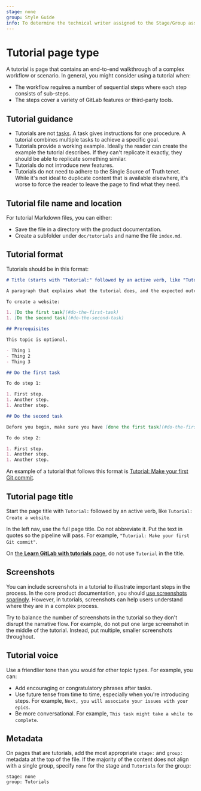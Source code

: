 ```yaml
---
stage: none
group: Style Guide
info: To determine the technical writer assigned to the Stage/Group associated with this page, see https://about.gitlab.com/handbook/product/ux/technical-writing/#assignments
---
```


# Tutorial page type

A tutorial is page that contains an end-to-end walkthrough of a complex workflow or scenario.
In general, you might consider using a tutorial when:

- The workflow requires a number of sequential steps where each step consists
  of sub-steps.
- The steps cover a variety of GitLab features or third-party tools.

## Tutorial guidance

- Tutorials are not [tasks](task.md). A task gives instructions for one procedure.
  A tutorial combines multiple tasks to achieve a specific goal.
- Tutorials provide a working example. Ideally the reader can create the example the
  tutorial describes. If they can't replicate it exactly, they should be able
  to replicate something similar.
- Tutorials do not introduce new features.
- Tutorials do not need to adhere to the Single Source of Truth tenet. While it's not
  ideal to duplicate content that is available elsewhere, it's worse to force the reader to
  leave the page to find what they need.

## Tutorial file name and location

For tutorial Markdown files, you can either:

- Save the file in a directory with the product documentation.
- Create a subfolder under `doc/tutorials` and name the file `index.md`.

## Tutorial format

Tutorials should be in this format:

```markdown
# Title (starts with "Tutorial:" followed by an active verb, like "Tutorial: Create a website")

A paragraph that explains what the tutorial does, and the expected outcome.

To create a website:

1. [Do the first task](#do-the-first-task)
1. [Do the second task](#do-the-second-task)

## Prerequisites

This topic is optional.

- Thing 1
- Thing 2
- Thing 3

## Do the first task

To do step 1:

1. First step.
1. Another step.
1. Another step.

## Do the second task

Before you begin, make sure you have [done the first task](#do-the-first-task).

To do step 2:

1. First step.
1. Another step.
1. Another step.
```

An example of a tutorial that follows this format is
[Tutorial: Make your first Git commit](../../../tutorials/make_first_git_commit/index.md).

## Tutorial page title

Start the page title with `Tutorial:` followed by an active verb, like `Tutorial: Create a website`.

In the left nav, use the full page title. Do not abbreviate it.
Put the text in quotes so the pipeline will pass. For example,
`"Tutorial: Make your first Git commit"`.

On [the **Learn GitLab with tutorials** page](../../../tutorials/index.md),
do not use `Tutorial` in the title.

## Screenshots

You can include screenshots in a tutorial to illustrate important steps in the process.
In the core product documentation, you should [use screenshots sparingly](../styleguide/index.md#images).
However, in tutorials, screenshots can help users understand where they are in a complex process.

Try to balance the number of screenshots in the tutorial so they don't disrupt
the narrative flow. For example, do not put one large screenshot in the middle of the tutorial.
Instead, put multiple, smaller screenshots throughout.

## Tutorial voice

Use a friendlier tone than you would for other topic types. For example,
you can:

- Add encouraging or congratulatory phrases after tasks.
- Use future tense from time to time, especially when you're introducing
  steps. For example, `Next, you will associate your issues with your epics`.
- Be more conversational. For example, `This task might take a while to complete`.

## Metadata

On pages that are tutorials, add the most appropriate `stage:` and `group:` metadata at the top of the file.
If the majority of the content does not align with a single group, specify `none` for the stage
and `Tutorials` for the group:

```plaintext
stage: none
group: Tutorials
```
